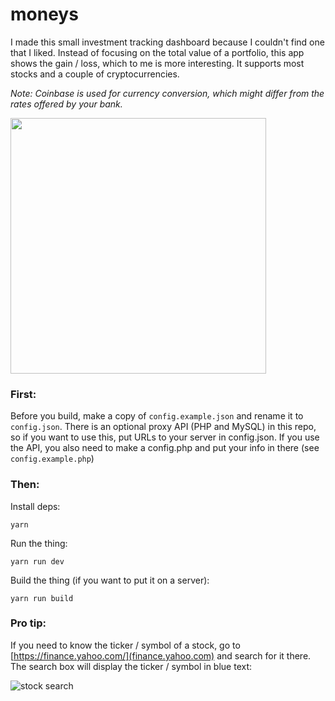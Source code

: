 # moneys

I made this small investment tracking dashboard because I couldn't find one that I liked. Instead of focusing on the total value of a portfolio, this app shows the gain / loss, which to me is more interesting. It supports most stocks and a couple of cryptocurrencies.

_Note: Coinbase is used for currency conversion, which might differ from the rates offered by your bank._

<img src="https://user-images.githubusercontent.com/13281350/33908951-4fb5061a-df8a-11e7-8957-759d2d45821e.png" width="409">

### First:

Before you build, make a copy of `config.example.json` and
rename it to `config.json`. There is an optional proxy API (PHP and MySQL) in this repo, so if you want to use this, put URLs to your server in config.json. If you use the API, you also need to make a config.php and put your info in there (see `config.example.php`)

### Then:

Install deps:

```
yarn
```

Run the thing:

```
yarn run dev
```

Build the thing (if you want to put it on a server):

```
yarn run build
```

### Pro tip:

If you need to know the ticker / symbol of a stock, go to
[https://finance.yahoo.com/](finance.yahoo.com) and search for it there. The
search box will display the ticker / symbol in blue text:

![stock search](https://imgur.com/cULOAT5.png)
